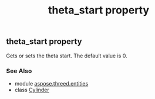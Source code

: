 ﻿---
title: theta_start property
second_title: Aspose.3D for Python via .NET API References
description: 
type: docs
weight: 300
url: /python-net/aspose.threed.entities/cylinder/theta_start/
is_root: false
---

## theta_start property


Gets or sets the theta start.
            The default value is 0.

### See Also
* module [aspose.threed.entities](../../)
* class [Cylinder](/3d/python-net/aspose.threed.entities/cylinder)
